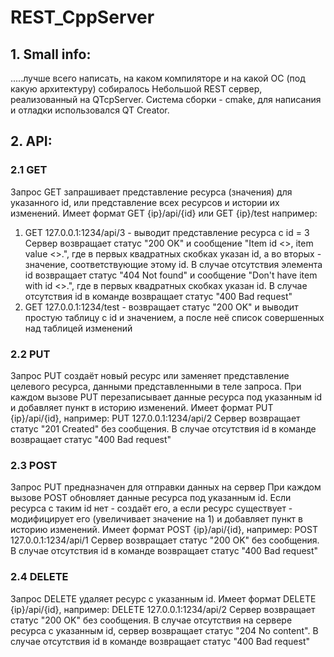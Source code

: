 # REST_CppServer #

## 1. Small info: ## 
.....лучше всего написать, на каком компиляторе и на какой ОС (под какую архитектуру) собиралось
Небольшой REST сервер, реализованный на QTcpServer. Система сборки - cmake, для написания и отладки использовался QT Creator.

## 2. API: ##
### 2.1 GET ###
Запрос GET запрашивает представление ресурса (значения) для указанного id, или представление всех ресурсов и истории их изменений. Имеет формат GET {ip}/api/{id} или GET {ip}/test например:
1) GET 127.0.0.1:1234/api/3 - выводит представление ресурса с id = 3
Сервер возвращает статус "200 OK" и сообщение "Item id <>, item value <>.", где в первых квадратных скобках указан id, а во вторых - значение, соответствующие этому id. 
В случае отсутствия элемента id возвращает статус "404 Not found" и сообщение "Don't have item with id <>.", где в первых квадратных скобках указан id.
В случае отсутствия id в команде возвращает статус "400 Bad request"
2) GET 127.0.0.1:1234/test - возвращает статус "200 OK" и выводит простую таблицу с id и значением, а после неё список совершенных над таблицей изменений
### 2.2 PUT ###
Запрос PUT создаёт новый ресурс или заменяет представление целевого ресурса, данными представленными в теле запроса. При каждом вызове PUT перезаписывает данные ресурса под указанным id и добавляет пункт в историю изменений. Имеет формат PUT {ip}/api/{id}, например:
PUT 127.0.0.1:1234/api/2
Сервер возвращает статус "201 Created" без сообщения.
В случае отсутствия id в команде возвращает статус "400 Bad request"
### 2.3 POST ###
Запрос PUT предназначен для отправки данных на сервер При каждом вызове POST обновляет данные ресурса под указанным id. Если ресурса с таким id нет - создаёт его, а если ресурс существует - модифицирует его (увеличивает значение на 1) и добавляет пункт в историю изменений. Имеет формат POST {ip}/api/{id}, например:
POST 127.0.0.1:1234/api/1
Сервер возвращает статус "200 OK" без сообщения.
В случае отсутствия id в команде возвращает статус "400 Bad request"
### 2.4 DELETE ###
Запрос DELETE удаляет ресурс с указанным id. Имеет формат DELETE {ip}/api/{id}, например:
DELETE 127.0.0.1:1234/api/2
Сервер возвращает статус "200 OK" без сообщения.
В случае отсутствия на сервере ресурса с указанным id, сервер возвращает статус "204 No content".
В случае отсутствия id в команде возвращает статус "400 Bad request"